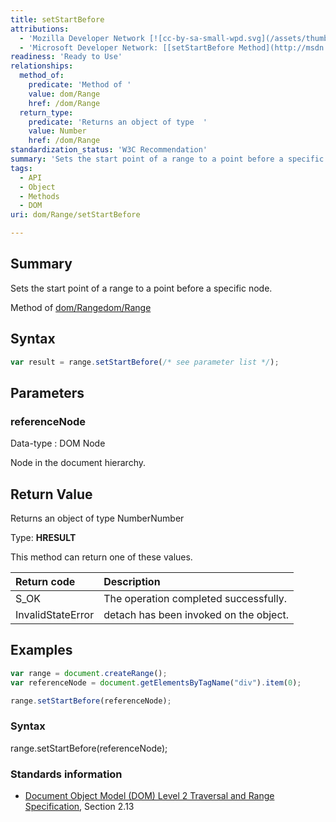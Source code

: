 ```yaml
---
title: setStartBefore
attributions:
  - 'Mozilla Developer Network [![cc-by-sa-small-wpd.svg](/assets/thumb/8/8c/cc-by-sa-small-wpd.svg/120px-cc-by-sa-small-wpd.svg.png)](http://creativecommons.org/licenses/by-sa/3.0/us/): [[Range.setStartBefore](https://developer.mozilla.org/en-US/docs/Web/API/Range.setStartBefore) Article]'
  - 'Microsoft Developer Network: [[setStartBefore Method](http://msdn.microsoft.com/en-us/library/ie/ff975453(v=vs.85).aspx) Article]'
readiness: 'Ready to Use'
relationships:
  method_of:
    predicate: 'Method of '
    value: dom/Range
    href: /dom/Range
  return_type:
    predicate: 'Returns an object of type  '
    value: Number
    href: /dom/Range
standardization_status: 'W3C Recommendation'
summary: 'Sets the start point of a range to a point before a specific node.'
tags:
  - API
  - Object
  - Methods
  - DOM
uri: dom/Range/setStartBefore

---
```

## Summary

Sets the start point of a range to a point before a specific node.

Method of [dom/Range](/dom/Range)[dom/Range](/dom/Range)

## Syntax

``` js
var result = range.setStartBefore(/* see parameter list */);
```

## Parameters

### referenceNode

 Data-type
:   DOM Node

 Node in the document hierarchy.

## Return Value

Returns an object of type NumberNumber

Type: **HRESULT**

This method can return one of these values.

|Return code|Description|
|:----------|:----------|
|S\_OK|The operation completed successfully.|
|InvalidStateError|detach has been invoked on the object.|

## Examples

``` js
var range = document.createRange();
var referenceNode = document.getElementsByTagName("div").item(0);

range.setStartBefore(referenceNode);
```

### Syntax

range.setStartBefore(referenceNode);

### Standards information

-   [Document Object Model (DOM) Level 2 Traversal and Range Specification](http://go.microsoft.com/fwlink/p/?linkid=182712), Section 2.13
